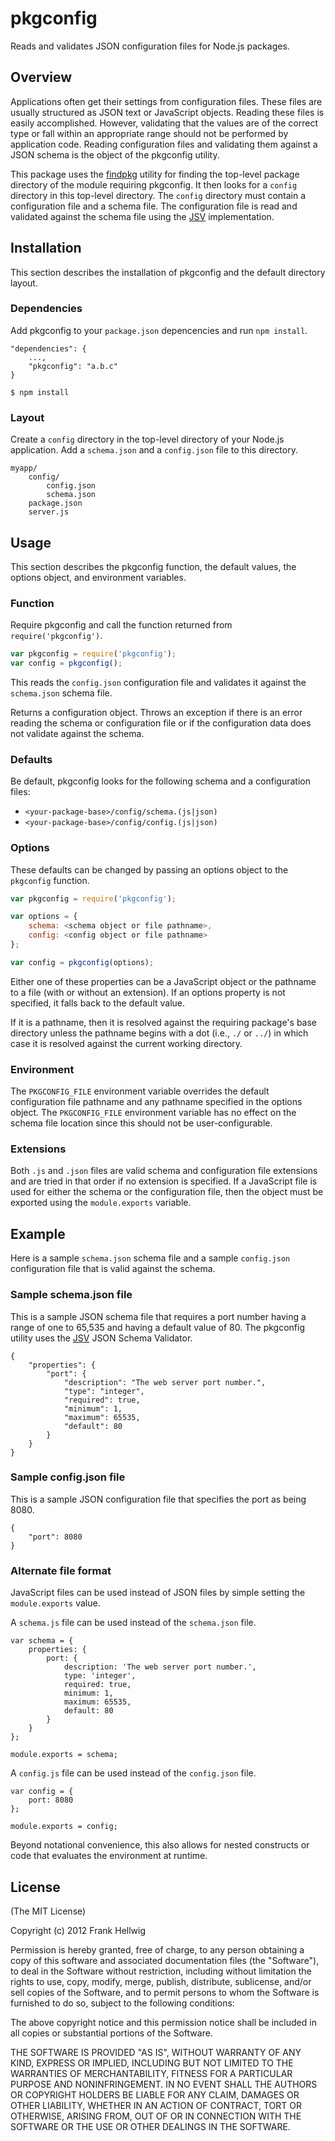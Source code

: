# pkgconfig

Reads and validates JSON configuration files for Node.js packages.

## Overview

Applications often get their settings from configuration files. These files are usually structured as JSON text or JavaScript objects. Reading these files is easily accomplished. However, validating that the values are of the correct type or fall within an appropriate range should not be performed by application code. Reading configuration files and validating them against a JSON schema is the object of the pkgconfig utility.

This package uses the [findpkg](https://github.com/fhellwig/findpkg) utility for finding the top-level package directory of the module requiring pkgconfig. It then looks for a `config` directory in this top-level directory. The `config` directory must contain a configuration file and a schema file. The configuration file is read and validated against the schema file using the [JSV](https://github.com/garycourt/JSV) implementation.

## Installation

This section describes the installation of pkgconfig and the default directory layout.

### Dependencies

Add pkgconfig to your `package.json` depencencies and run `npm install`.

    "dependencies": {
        ...,
        "pkgconfig": "a.b.c"
    }

    $ npm install

### Layout

Create a `config` directory in the top-level directory of your Node.js application. Add a `schema.json` and a `config.json` file to this directory.

    myapp/
        config/
            config.json
            schema.json
        package.json
        server.js

## Usage

This section describes the pkgconfig function, the default values, the options object, and environment variables.

### Function

Require pkgconfig and call the function returned from `require('pkgconfig')`.

```javascript
var pkgconfig = require('pkgconfig');
var config = pkgconfig();
```

This reads the `config.json` configuration file and validates it against the `schema.json` schema file.

Returns a configuration object. Throws an exception if there is an error reading the schema or configuration file or if the configuration data does not validate against the schema.

### Defaults

Be default, pkgconfig looks for the following schema and a configuration files:

- `<your-package-base>/config/schema.(js|json)`
- `<your-package-base>/config/config.(js|json)`

### Options

These defaults can be changed by passing an options object to the `pkgconfig` function.

```javascript
var pkgconfig = require('pkgconfig');

var options = {
    schema: <schema object or file pathname>,
    config: <config object or file pathname>
};

var config = pkgconfig(options);
```

Either one of these properties can be a JavaScript object or the pathname to a file (with or without an extension). If an options property is not specified, it falls back to the default value.

If it is a pathname, then it is resolved against the requiring package's base directory unless the pathname begins with a dot (i.e., `./` or `../`) in which case it is resolved against the current working directory.

### Environment

The `PKGCONFIG_FILE` environment variable overrides the default configuration file pathname and any pathname specified in the options object. The `PKGCONFIG_FILE` environment variable has no effect on the schema file location since this should not be user-configurable.

### Extensions

Both `.js` and `.json` files are valid schema and configuration file extensions and are tried in that order if no extension is specified. If a JavaScript file is used for either the schema or the configuration file, then the object must be exported using the `module.exports` variable.

## Example

Here is a sample `schema.json` schema file and a sample `config.json`
configuration file that is valid against the schema.

### Sample schema.json file

This is a sample JSON schema file that requires a port number having a range of
one to 65,535 and having a default value of 80. The pkgconfig utility uses the
[JSV](https://github.com/garycourt/JSV) JSON Schema Validator.

    {
        "properties": {
            "port": {
                "description": "The web server port number.",
                "type": "integer",
                "required": true,
                "minimum": 1,
                "maximum": 65535,
                "default": 80
            }
        }
    }

### Sample config.json file

This is a sample JSON configuration file that specifies the port as being 8080.

    {
        "port": 8080
    }

### Alternate file format

JavaScript files can be used instead of JSON files by simple setting the
`module.exports` value.

A `schema.js` file can be used instead of the `schema.json` file.

    var schema = {
        properties: {
            port: {
                description: 'The web server port number.',
                type: 'integer',
                required: true,
                minimum: 1,
                maximum: 65535,
                default: 80
            }
        }
    };

    module.exports = schema;

A `config.js` file can be used instead of the `config.json` file.

    var config = {
        port: 8080
    };

    module.exports = config;

Beyond notational convenience, this also allows for nested constructs or code
that evaluates the environment at runtime.

## License

(The MIT License)

Copyright (c) 2012 Frank Hellwig

Permission is hereby granted, free of charge, to any person obtaining a copy
of this software and associated documentation files (the "Software"), to
deal in the Software without restriction, including without limitation the
rights to use, copy, modify, merge, publish, distribute, sublicense, and/or
sell copies of the Software, and to permit persons to whom the Software is
furnished to do so, subject to the following conditions:

The above copyright notice and this permission notice shall be included in
all copies or substantial portions of the Software.

THE SOFTWARE IS PROVIDED "AS IS", WITHOUT WARRANTY OF ANY KIND, EXPRESS OR
IMPLIED, INCLUDING BUT NOT LIMITED TO THE WARRANTIES OF MERCHANTABILITY,
FITNESS FOR A PARTICULAR PURPOSE AND NONINFRINGEMENT. IN NO EVENT SHALL THE
AUTHORS OR COPYRIGHT HOLDERS BE LIABLE FOR ANY CLAIM, DAMAGES OR OTHER
LIABILITY, WHETHER IN AN ACTION OF CONTRACT, TORT OR OTHERWISE, ARISING
FROM, OUT OF OR IN CONNECTION WITH THE SOFTWARE OR THE USE OR OTHER DEALINGS
IN THE SOFTWARE.
